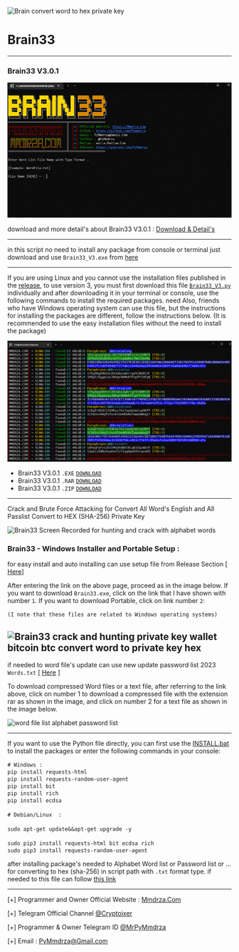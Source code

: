 ![](https://raw.githubusercontent.com/Pymmdrza/Brain33/mainx/media/Brain33_tagCoveredtrans.png 'Brain convert word to hex private key')

# Brain33
---

### Brain33 V3.0.1

![](https://raw.githubusercontent.com/Pymmdrza/Brain33/mainx/media/brain33_v3_s.gif)

download and more detail's about Brain33 V3.0.1 : [Download & Detail's](https://github.com/Pymmdrza/Brain33/releases/tag/Brain33_V3.0.1)

---
in this script no need to install any package from console or terminal just download and use `Brain33_V3.exe` from [here](https://github.com/Pymmdrza/Brain33/releases/tag/Brain33_V3.0.1 'Brain33 V3 DOWNLOAD NOW')

---

If you are using Linux and you cannot use the installation files published in the [release](https://github.com/Pymmdrza/Brain33/releases/tag/Brain33_V3.0.1), to use version 3, you must first download this file [`Brain33_V3.py`](https://github.com/Pymmdrza/Brain33/blob/mainx/Brain33_V3.py) individually and after downloading it in your terminal or console, use the following commands to install the required packages. need Also, friends who have Windows operating system can use this file, but the instructions for installing the packages are different, follow the instructions below. (It is recommended to use the easy installation files without the need to install the package)



![](https://raw.githubusercontent.com/Pymmdrza/Brain33/mainx/media/brain33__screen-02.png)  

- Brain33 V3.0.1 `.EXE` [`DOWNLOAD`](https://github.com/Pymmdrza/Brain33/raw/mainx/Brain33_V3.0.1.exe) 
- Brain33 V3.0.1 `.RAR` [`DOWNLOAD`](https://github.com/Pymmdrza/Brain33/raw/mainx/Brain33_V3.0.1.rar) 
- Brain33 V3.0.1 `.ZIP` [`DOWNLOAD`](https://github.com/Pymmdrza/Brain33/raw/mainx/Brain33_V3.0.1.zip) 

---

Crack and Brute Force Attacking for Convert All Word's English and All Passlist Convert to HEX (SHA-256) Private Key

![Brain33 Screen Recorded for hunting and crack with alphabet words](https://raw.githubusercontent.com/Pymmdrza/Brain33/mainx/brain33-s.gif 'Brain33 Screen Recorded for hunting and crack with alphabet words')


### Brain33 - Windows Installer and Portable Setup :

for easy install and auto installing can use setup file from Release Section [ [Here](https://github.com/Pymmdrza/Brain33/releases)]

After entering the link on the above page, proceed as in the image below. If you want to download `Brain33.exe`, click on the link that I have shown with number `1`. If you want to download Portable, click on link number `2`:

```
(I note that these files are related to Windows operating systems)
```

![Brain33 crack and hunting private key wallet bitcoin btc  convert word to private key hex](https://raw.githubusercontent.com/Pymmdrza/Brain33/mainx/media/Screen_Brain33-Setup_Portabl.png 'Brain33 crack and hunting private key wallet bitcoin btc  convert word to private key hex')
---
if needed to word file's update can use new update password list 2023 `Words.txt` [ [Here](https://github.com/Pymmdrza/Brain33/releases/tag/Words) ]


To download compressed Word files or a text file, after referring to the link above, click on number 1 to download a compressed file with the extension rar as shown in the image, and click on number 2 for a text file as shown in the image below.

![word file list alphabet password list](https://raw.githubusercontent.com/Pymmdrza/Brain33/mainx/media/Screen__Brain33__Words.png 'word file Brain33 crack and hunting private key wallet bitcoin btc  convert word to private key hex')

---

If you want to use the Python file directly, you can first use the [INSTALL.bat](https://github.com/Pymmdrza/Brain33/blob/mainx/INSTALL.bat) to install the packages or enter the following commands in your console:

```
# Windows :
pip install requests-html
pip install requests-random-user-agent
pip install bit
pip install rich
pip install ecdsa

# Debian/Linux  :

sudo apt-get update&&apt-get upgrade -y

sudo pip3 install requests-html bit ecdsa rich
sudo pip3 install requests-random-user-agent
```
after installing package's needed to Alphabet Word list or Password list or ... for converting to hex (sha-256) in script path with `.txt` format type. if needed to this file can follow [this link](https://github.com/Pymmdrza/Brain33/releases/tag/Words 'alphabet words 2023 password list') 

---

[+] Programmer and Owner Official Website : [Mmdrza.Com](https://mmdrza.com)

[+] Telegram Official Channel [@Cryptoixer](https://cryptoixer.t.me)

[+] Programmer & Owner Telegram ID [@MrPyMmdrza](https://MrPyMmdrza.t.me)

[+] Email : PyMmdrza@Gmail.com



